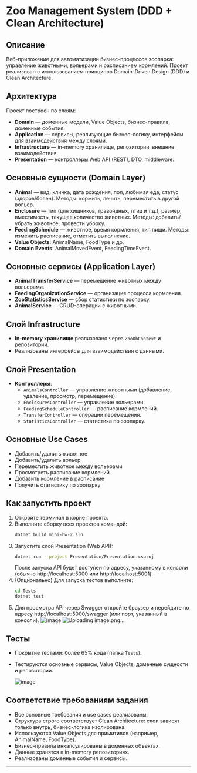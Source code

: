 # Zoo Management System (DDD + Clean Architecture)

## Описание

Веб-приложение для автоматизации бизнес-процессов зоопарка: управление животными, вольерами и расписанием кормлений. Проект реализован с использованием принципов Domain-Driven Design (DDD) и Clean Architecture.

## Архитектура

Проект построен по слоям:
- **Domain** — доменные модели, Value Objects, бизнес-правила, доменные события.
- **Application** — сервисы, реализующие бизнес-логику, интерфейсы для взаимодействия между слоями.
- **Infrastructure** — in-memory хранилище, репозитории, внешние взаимодействия.
- **Presentation** — контроллеры Web API (REST), DTO, middleware.

## Основные сущности (Domain Layer)
- **Animal** — вид, кличка, дата рождения, пол, любимая еда, статус (здоров/болен). Методы: кормить, лечить, переместить в другой вольер.
- **Enclosure** — тип (для хищников, травоядных, птиц и т.д.), размер, вместимость, текущее количество животных. Методы: добавить/убрать животное, провести уборку.
- **FeedingSchedule** — животное, время кормления, тип пищи. Методы: изменить расписание, отметить выполнение.
- **Value Objects**: AnimalName, FoodType и др.
- **Domain Events**: AnimalMovedEvent, FeedingTimeEvent.

## Основные сервисы (Application Layer)
- **AnimalTransferService** — перемещение животных между вольерами.
- **FeedingOrganizationService** — организация процесса кормления.
- **ZooStatisticsService** — сбор статистики по зоопарку.
- **AnimalService** — CRUD-операции с животными.

## Слой Infrastructure
- **In-memory хранилище** реализовано через `ZooDbContext` и репозитории.
- Реализованы интерфейсы для взаимодействия с данными.

## Слой Presentation
- **Контроллеры**:
  - `AnimalsController` — управление животными (добавление, удаление, просмотр, перемещение).
  - `EnclosuresController` — управление вольерами.
  - `FeedingScheduleController` — расписание кормлений.
  - `TransferController` — операции перемещения.
  - `StatisticsController` — статистика по зоопарку.

## Основные Use Cases
- Добавить/удалить животное
- Добавить/удалить вольер
- Переместить животное между вольерами
- Просмотреть расписание кормлений
- Добавить кормление в расписание
- Получить статистику по зоопарку

## Как запустить проект

1. Откройте терминал в корне проекта.
2. Выполните сборку всех проектов командой:
   ```sh
   dotnet build mini-hw-2.sln
   ```
3. Запустите слой Presentation (Web API):
   ```sh
   dotnet run --project Presentation/Presentation.csproj
   ```
   После запуска API будет доступен по адресу, указанному в консоли (обычно http://localhost:5000 или http://localhost:5001).
4. (Опционально) Для запуска тестов выполните:
   ```sh
   cd Tests
   dotnet test
   ```
5. Для просмотра API через Swagger откройте браузер и перейдите по адресу http://localhost:5000/swagger (или порт, указанный в консоли).
![image](https://github.com/user-attachments/assets/c2672aeb-221d-4eda-bc36-20920a62ed3c)
![Uploading image.png…]()

## Тесты
- Покрытие тестами: более 65% кода (папка `Tests`).
- Тестируются основные сервисы, Value Objects, доменные сущности и репозитории.

  ![image](https://github.com/user-attachments/assets/0fde0c5c-cc82-4a93-93e5-7129240d8cd9)


## Соответствие требованиям задания
- Все основные требования и use cases реализованы.
- Структура строго соответствует Clean Architecture: слои зависят только внутрь, бизнес-логика изолирована.
- Используются Value Objects для примитивов (например, AnimalName, FoodType).
- Бизнес-правила инкапсулированы в доменных объектах.
- Данные хранятся в in-memory репозиториях.
- Реализованы доменные события и сервисы.

---

